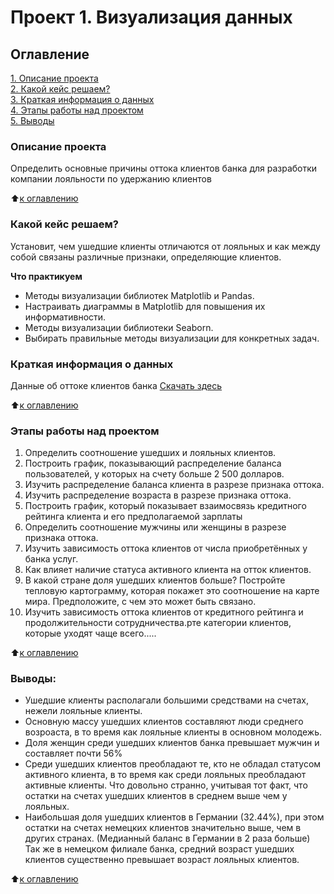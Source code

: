 # Проект 1. Визуализация данных

## Оглавление  
[1. Описание проекта](https://github.com/PapylevMN/SF_Data_Science_Course/blob/main/PY_13_%D0%92%D0%B8%D0%B7%D1%83%D0%B0%D0%BB%D0%B8%D0%B7%D0%B0%D1%86%D0%B8%D1%8F/readme.md#Описание-проекта)  
[2. Какой кейс решаем?](https://github.com/PapylevMN/SF_Data_Science_Course/blob/main/PY_13_%D0%92%D0%B8%D0%B7%D1%83%D0%B0%D0%BB%D0%B8%D0%B7%D0%B0%D1%86%D0%B8%D1%8F/readme.md#Какой-кейс-решаем)  
[3. Краткая информация о данных](https://github.com/PapylevMN/SF_Data_Science_Course/blob/main/PY_13_%D0%92%D0%B8%D0%B7%D1%83%D0%B0%D0%BB%D0%B8%D0%B7%D0%B0%D1%86%D0%B8%D1%8F/readme.md#Краткая-информация-о-данных)  
[4. Этапы работы над проектом](https://github.com/PapylevMN/SF_Data_Science_Course/blob/main/PY_13_%D0%92%D0%B8%D0%B7%D1%83%D0%B0%D0%BB%D0%B8%D0%B7%D0%B0%D1%86%D0%B8%D1%8F/readme.md#Этапы-работы-над-проектом)  
[5. Выводы](https://github.com/PapylevMN/SF_Data_Science_Course/blob/main/PY_13_%D0%92%D0%B8%D0%B7%D1%83%D0%B0%D0%BB%D0%B8%D0%B7%D0%B0%D1%86%D0%B8%D1%8F/readme.md#Выводы) 

### Описание проекта    
Определить основные причины оттока клиентов банка для разработки компании лояльности по удержанию клиентов

:arrow_up:[к оглавлению](https://github.com/PapylevMN/SF_Data_Science_Course/blob/main/PY_13_%D0%92%D0%B8%D0%B7%D1%83%D0%B0%D0%BB%D0%B8%D0%B7%D0%B0%D1%86%D0%B8%D1%8F/readme.md#Оглавление)


### Какой кейс решаем?    
Установит, чем ушедшие клиенты отличаются от лояльных и как между собой связаны различные признаки, определяющие клиентов.

**Что практикуем**     
* Методы визуализации библиотек Matplotlib и Pandas.
* Настраивать диаграммы в Matplotlib для повышения их информативности.
* Методы визуализации библиотеки Seaborn.
* Выбирать правильные методы визуализации для конкретных задач.


### Краткая информация о данных
Данные об оттоке клиентов банка
[Скачать здесь](https://lms.skillfactory.ru/assets/courseware/v1/c903ecd0b0c995c44213d620ab6ae94d/asset-v1:SkillFactory+DSPR-2.0+14JULY2021+type@asset+block/churn.zip)
  
:arrow_up:[к оглавлению](https://github.com/PapylevMN/SF_Data_Science_Course/blob/main/PY_13_%D0%92%D0%B8%D0%B7%D1%83%D0%B0%D0%BB%D0%B8%D0%B7%D0%B0%D1%86%D0%B8%D1%8F/readme.md#Оглавление)


### Этапы работы над проектом  
1. Определить соотношение ушедших и лояльных клиентов.
2. Построить график, показывающий распределение баланса пользователей, у которых на счету больше 2 500 долларов.
3. Изучить распределение баланса клиента в разрезе признака оттока.  
4. Изучить распределение возраста в разрезе признака оттока. 
5. Построить график, который показывает взаимосвязь кредитного рейтинга клиента и его предполагаемой зарплаты
6. Определить соотношение мужчины или женщины в разрезе признака оттока.
7. Изучить зависимость оттока клиентов от числа приобретённых у банка услуг.
8. Как влияет наличие статуса активного клиента на отток клиентов.
9. В какой стране доля ушедших клиентов больше? Постройте тепловую картограмму, которая покажет это соотношение на карте мира. Предположите, с чем это может быть связано.
10. Изучить зависимость оттока клиентов от кредитного рейтинга и продолжительности сотрудничества.рте категории клиентов, которые уходят чаще всего.....

:arrow_up:[к оглавлению](https://github.com/PapylevMN/SF_Data_Science_Course/blob/main/PY_13_%D0%92%D0%B8%D0%B7%D1%83%D0%B0%D0%BB%D0%B8%D0%B7%D0%B0%D1%86%D0%B8%D1%8F/readme.md#Оглавление)


### Выводы:  
* Ушедшие клиенты располагали большими средствами на счетах, нежели лояльные клиенты. 
* Основную массу ушедших клиентов составляют люди среднего возроаста, в то время как лояльные клиенты в основном молодежь.
* Доля женщин среди ушедших клиентов банка превышает мужчин и составляет почти 56%
* Среди ушедших клиентов преобладают те, кто не обладал статусом активного клиента, в то время как среди лояльных преобладают активные клиенты. Что довольно странно, учитывая тот факт, что остатки на счетах ушедших клиентов в среднем выше чем у лояльных. 
* Наибольшая доля ушедших клиентов в Германии (32.44%), при этом остатки на счетах немецких клиентов значительно выше, чем в других странах. (Медианный баланс в Германии в 2 раза больше) Так же в немецком филиале банка, средний возраст ушедших клиентов существенно превышает возраст лояльных клиентов. 


:arrow_up:[к оглавлению](https://github.com/PapylevMN/SF_Data_Science_Course/blob/main/PY_13_%D0%92%D0%B8%D0%B7%D1%83%D0%B0%D0%BB%D0%B8%D0%B7%D0%B0%D1%86%D0%B8%D1%8F/readme.md#Оглавление)